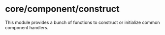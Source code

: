 # core/component/construct

This module provides a bunch of functions to construct or initialize common component handlers.
